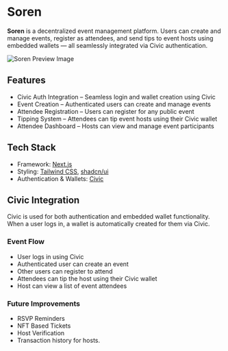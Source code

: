 # Soren

**Soren** is a decentralized event management platform. Users can create and manage events, register as attendees, and send tips to event hosts using embedded wallets — all seamlessly integrated via Civic authentication.

![Soren Preview Image](https://res.cloudinary.com/dzheectoe/image/upload/v1746601358/nrsgwwwopwqdbbrewwfw.png)

## Features

- Civic Auth Integration – Seamless login and wallet creation using Civic
- Event Creation – Authenticated users can create and manage events
- Attendee Registration – Users can register for any public event
- Tipping System – Attendees can tip event hosts using their Civic wallet
- Attendee Dashboard – Hosts can view and manage event participants

## Tech Stack

- Framework: [Next.js](https://nextjs.org/)
- Styling: [Tailwind CSS](https://tailwindcss.com/), [shadcn/ui](https://ui.shadcn.com/)
- Authentication & Wallets: [Civic](https://www.civic.com/)

## Civic Integration

Civic is used for both authentication and embedded wallet functionality. When a user logs in, a wallet is automatically created for them via Civic.

### Event Flow

- User logs in using Civic
- Authenticated user can create an event
- Other users can register to attend
- Attendees can tip the host using their Civic wallet
- Host can view a list of event attendees

### Future Improvements

- RSVP Reminders
- NFT Based Tickets
- Host Verification
- Transaction history for hosts.
